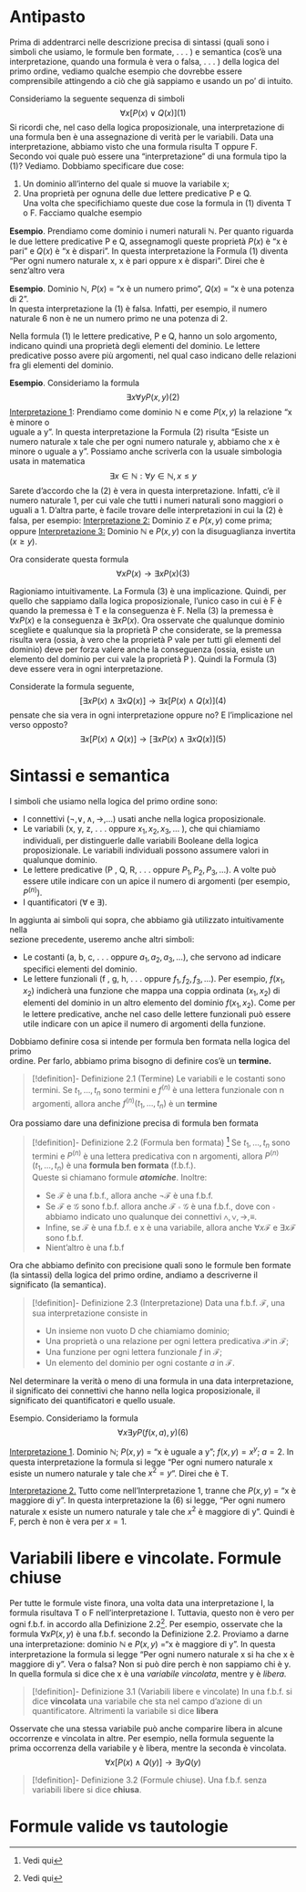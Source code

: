 
# Antipasto

Prima di addentrarci nelle descrizione precisa di sintassi (quali sono i simboli che usiamo, le formule ben formate, . . . ) e semantica (cos’è una interpretazione, quando una formula è vera o falsa, . . . ) della logica del primo ordine, vediamo qualche esempio che dovrebbe essere comprensibile attingendo a ciò che già sappiamo e usando un po’ di intuito.  

Consideriamo la seguente sequenza di simboli
$$\forall x[P(x)\lor Q(x)](1)$$
Si ricordi che, nel caso della logica proposizionale, una interpretazione di una formula ben è una assegnazione di verità per le variabili. Data una interpretazione, abbiamo visto che una formula risulta T oppure F.  
Secondo voi quale può essere una “interpretazione” di una formula tipo la (1)? 
Vediamo. Dobbiamo specificare due cose:  
1. Un dominio all’interno del quale si muove la variabile x;  
2. Una proprietà per ognuna delle due lettere predicative P e Q.  
Una volta che specifichiamo queste due cose la formula in (1) diventa T o F. 
Facciamo qualche esempio

**Esempio**. Prendiamo come dominio i numeri naturali $\mathbb N$. Per quanto riguarda le due lettere predicative P e Q, assegnamogli queste proprietà $P (x)$ è “x è pari” e $Q(x)$ è “x è dispari”. 
In questa interpretazione la Formula (1) diventa “Per ogni numero naturale x, x è pari oppure x è dispari”. 
Direi che è senz’altro vera

**Esempio**. Dominio $\mathbb N$, $P (x)$ = “x è un numero primo”, $Q(x)$ = “x è una potenza di 2”.  
In questa interpretazione la (1) è falsa. Infatti, per esempio, il numero naturale 6 non è ne un numero primo ne una potenza di 2.

Nella formula (1) le lettere predicative, P e Q, hanno un solo argomento, indicano quindi una proprietà degli elementi del dominio. Le lettere predicative posso avere più argomenti, nel qual caso indicano delle relazioni fra gli elementi del dominio.

**Esempio**. Consideriamo la formula  
$$\exists x\forall yP(x,y)(2)$$
<u>Interpretazione 1</u>: Prendiamo come dominio $\mathbb N$ e come $P (x, y)$ la relazione “x è minore o  
uguale a y”. In questa interpretazione la Formula (2) risulta “Esiste un numero naturale x tale che per ogni numero naturale y, abbiamo che x è minore o uguale a y”. Possiamo anche scriverla con la usuale simbologia usata in matematica
$$\exists x\in\mathbb N:\forall y\in\mathbb N,x\leq y$$
Sarete d’accordo che la (2) è vera in questa interpretazione. Infatti, c’è il numero naturale 1, per cui vale che tutti i numeri naturali sono maggiori o uguali a 1. D’altra parte, è facile trovare delle interpretazioni in cui la (2) è falsa, per esempio: <u>Interpretazione 2:</u> Dominio $\mathbb Z$ e $P (x, y)$ come prima; oppure <u>Interpretazione 3:</u> Dominio $\mathbb N$ e $P (x, y)$ con la disuguaglianza invertita $(x \geq y)$.

Ora considerate questa formula  
$$\forall xP (x) \to\exists xP (x) (3)  $$

Ragioniamo intuitivamente. La Formula (3) è una implicazione. Quindi, per quello che sappiamo dalla logica proposizionale, l’unico caso in cui è F è quando la premessa è T e la conseguenza è F. Nella (3) la premessa è $\forall xP (x)$ e la conseguenza è $\exists xP (x)$. Ora osservate che qualunque dominio scegliete e qualunque sia la proprietà P che considerate, se la premessa risulta vera (ossia, à vero che la proprietà P vale per tutti gli elementi del dominio) deve per forza valere anche la conseguenza (ossia, esiste un elemento del dominio per cui vale la proprietà P ). Quindi la Formula (3) deve essere vera in ogni interpretazione.  

Considerate la formula seguente,  
$$[\exists xP (x) \land\exists xQ(x)] \to\exists x[P (x) \land Q(x)] (4) $$ 
pensate che sia vera in ogni interpretazione oppure no? E l’implicazione nel verso opposto?  
$$\exists x[P (x) \land Q(x)] \to [\exists xP (x) \land \exists xQ(x)](5)$$

# Sintassi e semantica

I simboli che usiamo nella logica del primo ordine sono:  
- I connettivi $(\neg, \lor, \land, \to, \dots )$ usati anche nella logica proposizionale.  
- Le variabili (x, y, z, . . . oppure $x_1, x_2, x_3, \dots$ ), che qui chiamiamo individuali, per distinguerle dalle variabili Booleane della logica proposizionale. Le variabili individuali possono assumere valori in qualunque dominio.  
- Le lettere predicative (P , Q, R, . . . oppure $P_1, P_2, P_3,\dots$). A volte può essere utile indicare con un apice il numero di argomenti (per esempio, $P^{(n)}$).  
- I quantificatori ($\forall$ e $\exists$).  

In aggiunta ai simboli qui sopra, che abbiamo già utilizzato intuitivamente nella  
sezione precedente, useremo anche altri simboli:  

- Le costanti (a, b, c, . . . oppure $a_1, a_2, a_3,\dots$), che servono ad indicare specifici elementi del dominio.  
- Le lettere funzionali (f , g, h, . . . oppure $f_1, f_2, f_3, \dots$). Per esempio, $f (x_1, x_2)$ indicherà una funzione che mappa una coppia ordinata $(x_1, x_2)$ di elementi del dominio in un altro elemento del dominio $f (x_1, x_2)$. Come per le lettere predicative, anche nel caso delle lettere funzionali può essere utile indicare con un apice il numero di argomenti della funzione.  

Dobbiamo definire cosa si intende per formula ben formata nella logica del primo  
ordine. Per farlo, abbiamo prima bisogno di definire cos’è un **termine.**

>[!definition]- Definizione 2.1 (Termine)
>Le variabili e le costanti sono termini. Se $t_1, \dots, t_n$ sono termini e $f^{(n)}$ è una lettera funzionale con n argomenti, allora anche $f^{(n)}(t_1,\dots, t_n)$ è un **termine**

Ora possiamo dare una definizione precisa di formula ben formata

>[!definition]- Definizione 2.2 (Formula ben formata) [^1]
>Se $t_1,\dots , t_n$ sono termini e $P^{(n)}$ è una lettera predicativa con n argomenti, allora $P^{(n)}(t_1, \dots , t_n)$ è una **formula ben formata** (f.b.f.).  
>Queste si chiamano formule _**atomiche**_. Inoltre:
>- Se $\mathcal F$ è una f.b.f., allora anche $\neg\mathcal F$ è una f.b.f. 
>- Se $\mathcal F$ e $\mathcal G$ sono f.b.f. allora anche $\mathcal F\circ\mathcal G$ è una f.b.f., dove con $\circ$ abbiamo indicato uno qualunque dei connettivi $\land, \lor, \to, \equiv$. 
>- Infine, se $\mathcal F$ è una f.b.f. e x è una variabile, allora anche $\forall x\mathcal F$ e $\exists x\mathcal F$ sono f.b.f.
>- Nient’altro è una f.b.f

Ora che abbiamo definito con precisione quali sono le formule ben formate (la sintassi) della logica del primo ordine, andiamo a descriverne il significato (la semantica).

>[!definition]- Definizione 2.3 (Interpretazione)
>Data una f.b.f. $\mathcal F$, una sua interpretazione consiste in  
>- Un insieme non vuoto D che chiamiamo dominio; 
>- Una proprietà o una relazione per ogni lettera predicativa $\mathcal P$ in $\mathcal F$;  
>- Una funzione per ogni lettera funzionale $f$ in $\mathcal F$; 
>- Un elemento del dominio per ogni costante $a$ in $\mathcal F$.

Nel determinare la verità o meno di una formula in una data interpretazione, il significato dei connettivi che hanno nella logica proposizionale, il significato dei quantificatori e quello usuale.

Esempio. Consideriamo la formula  
$$\forall x\exists yP (f (x, a), y) (6)  $$

<u>Interpretazione 1</u>. Dominio $\mathbb N$; $P (x, y)$ = “x è uguale a y”; $f (x, y) = x^y$; $a = 2$. 
In questa interpretazione la formula si legge “Per ogni numero naturale x esiste un numero naturale y tale che $x^2 = y$”. Direi che è T. 

<u>Interpretazione 2.</u> Tutto come nell’Interpretazione 1, tranne che $P (x, y)$ = “x è maggiore di y”.
In questa interpretazione la (6) si legge, “Per ogni numero naturale x esiste un numero naturale y tale che $x^2$ è maggiore di y”. Quindi è F, perch è non è vera per $x = 1.$

# Variabili libere e vincolate. Formule chiuse

Per tutte le formule viste finora, una volta data una interpretazione I, la formula risultava T o F nell’interpretazione I. Tuttavia, questo non è vero per ogni f.b.f. in accordo alla Definizione 2.2[^1]. Per esempio, osservate che la formula $\forall xP (x, y)$ è una f.b.f. secondo la Definizione 2.2. Proviamo a darne una interpretazione: dominio $\mathbb N$ e $P (x, y)$ =“x è maggiore di y”. In questa interpretazione la formula si legge “Per ogni numero naturale x si ha che x è maggiore di y”. Vera o falsa? Non si può dire perch è non sappiamo chi è y. In quella formula si dice che x è una _variabile vincolata_, mentre y è _libera._

>[!definition]- Definizione 3.1 (Variabili libere e vincolate)
>In una f.b.f. si dice **vincolata** una variabile che sta nel campo d’azione di un quantificatore. Altrimenti la variabile si dice **libera**

Osservate che una stessa variabile può anche comparire libera in alcune occorrenze e vincolata in altre. Per esempio, nella formula seguente la prima occorrenza della variabile y è libera, mentre la seconda è vincolata.
$$\forall x[P (x) \land Q(y)] \to\exists yQ(y)$$

>[!definition]- Definizione 3.2 (Formule chiuse).
>Una f.b.f. senza variabili libere si dice **chiusa**.

# Formule valide vs tautologie



[^1]: Vedi qui